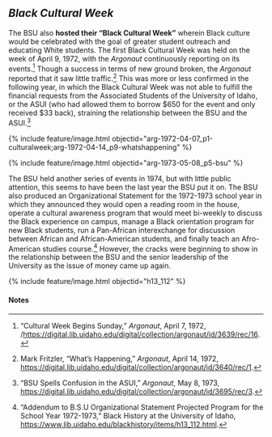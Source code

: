 ## _Black Cultural Week_ ##

The BSU also **hosted their “Black Cultural Week”** wherein Black culture would be celebrated with the goal of greater student outreach and educating White students. The first Black Cultural Week was held on the week of April 9, 1972, with the _Argonaut_ continuously reporting on its events.[^126] Though a success in terms of new ground broken, the _Argonaut_ reported that it saw little traffic.[^127] This was more or less confirmed in the following year, in which the Black Cultural Week was not able to fulfill the financial requests from the Associated Students of the University of Idaho, or the ASUI (who had allowed them to borrow $650 for the event and only received $33 back), straining the relationship between the BSU and the ASUI.[^128] 

{% include feature/image.html objectid="arg-1972-04-07_p1-culturalweek;arg-1972-04-14_p9-whatshappening" %}

{% include feature/image.html objectid="arg-1973-05-08_p5-bsu" %}

The BSU held another series of events in 1974, but with little public attention, this seems to have been the last year the BSU put it on. The BSU also produced an Organizational Statement for the 1972-1973 school year in which they announced they would open a reading room in the house, operate a cultural awareness program that would meet bi-weekly to discuss the Black experience on campus, manage a Black orientation program for new Black students, run a Pan-African interexchange for discussion between African and African-American students, and finally teach an Afro-American studies course.[^129] However, the cracks were beginning to show in the relationship between the BSU and the senior leadership of the University as the issue of money came up again. 

{% include feature/image.html objectid="h13_112" %}

#### Notes ####

[^126]:
     “Cultural Week Begins Sunday,” _Argonaut_, April 7, 1972, /https://digital.lib.uidaho.edu/digital/collection/argonaut/id/3639/rec/16. 

[^127]:
     Mark Fritzler, “What’s Happening,” _Argonaut_, April 14, 1972, https://digital.lib.uidaho.edu/digital/collection/argonaut/id/3640/rec/1. 

[^128]:
     “BSU Spells Confusion in the ASUI,” _Argonaut_, May 8, 1973,  https://digital.lib.uidaho.edu/digital/collection/argonaut/id/3695/rec/3.

[^129]:
     “Addendum to B.S.U Organizational Statement Projected Program for the School Year 1972-1973,” Black History at the University of Idaho, https://www.lib.uidaho.edu/blackhistory/items/h13_112.html.